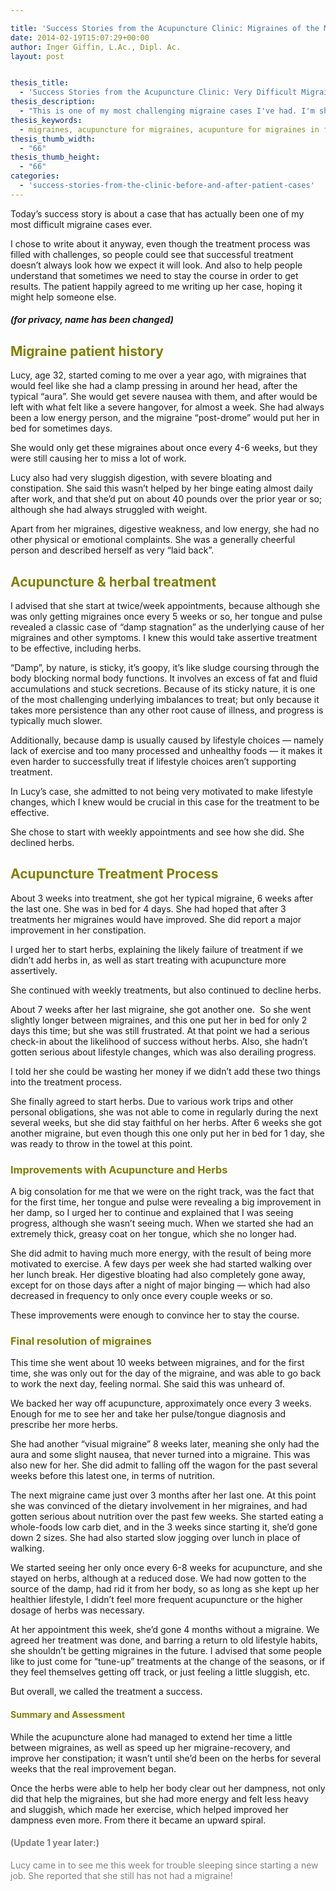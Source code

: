 ```yaml
---

title: 'Success Stories from the Acupuncture Clinic: Migraines of the Most Difficult Type to Treat'
date: 2014-02-19T15:07:29+00:00
author: Inger Giffin, L.Ac., Dipl. Ac.
layout: post


thesis_title:
  - 'Success Stories from the Acupuncture Clinic: Very Difficult Migraines'
thesis_description:
  - "This is one of my most challenging migraine cases I've had. I'm sharing it to illustrate how important herbs, as well as lifestyle choices, can be in resolving migraines."
thesis_keywords:
  - migraines, acupuncture for migraines, acupunture for migraines in fort collins
thesis_thumb_width:
  - "66"
thesis_thumb_height:
  - "66"
categories:
  - 'success-stories-from-the-clinic-before-and-after-patient-cases'
---
```

Today&#8217;s success story is about a case that has actually been one of my most difficult migraine cases ever.

I chose to write about it anyway, even though the treatment process was filled with challenges, so people could see that successful treatment doesn&#8217;t always look how we expect it will look. And also to help people understand that sometimes we need to stay the course in order to get results. The patient happily agreed to me writing up her case, hoping it might help someone else.

##### (for privacy, name has been changed)

## <span style="color: #808000;">Migraine patient history</span>

Lucy, age 32, started coming to me over a year ago, with migraines that would feel like she had a clamp pressing in around her head, after the typical &#8220;aura&#8221;. She would get severe nausea with them, and after would be left with what felt like a severe hangover, for almost a week. She had always been a low energy person, and the migraine &#8220;post-drome&#8221; would put her in bed for sometimes days.

She would only get these migraines about once every 4-6 weeks, but they were still causing her to miss a lot of work.

Lucy also had very sluggish digestion, with severe bloating and constipation. She said this wasn&#8217;t helped by her binge eating almost daily after work, and that she&#8217;d put on about 40 pounds over the prior year or so; although she had always struggled with weight.

Apart from her migraines, digestive weakness, and low energy, she had no other physical or emotional complaints. She was a generally cheerful person and described herself as very &#8220;laid back&#8221;.

## <span style="color: #808000;">Acupuncture & herbal treatment</span>

I advised that she start at twice/week appointments, because although she was only getting migraines once every 5 weeks or so, her tongue and pulse revealed a classic case of &#8220;damp stagnation&#8221; as the underlying cause of her migraines and other symptoms. I knew this would take assertive treatment to be effective, including herbs.

&#8220;Damp&#8221;, by nature, is sticky, it&#8217;s goopy, it&#8217;s like sludge coursing through the body blocking normal body functions. It involves an excess of fat and fluid accumulations and stuck secretions. Because of its sticky nature, it is one of the most challenging underlying imbalances to treat; but only because it takes more persistence than any other root cause of illness, and progress is typically much slower.

Additionally, because damp is usually caused by lifestyle choices &#8212; namely lack of exercise and too many processed and unhealthy foods &#8212; it makes it even harder to successfully treat if lifestyle choices aren&#8217;t supporting treatment.

In Lucy&#8217;s case, she admitted to not being very motivated to make lifestyle changes, which I knew would be crucial in this case for the treatment to be effective.

She chose to start with weekly appointments and see how she did. She declined herbs.

## <span style="color: #808000;">Acupuncture Treatment Process</span>

About 3 weeks into treatment, she got her typical migraine, 6 weeks after the last one. She was in bed for 4 days. She had hoped that after 3 treatments her migraines would have improved. She did report a major improvement in her constipation.

I urged her to start herbs, explaining the likely failure of treatment if we didn&#8217;t add herbs in, as well as start treating with acupuncture more assertively.

She continued with weekly treatments, but also continued to decline herbs.

About 7 weeks after her last migraine, she got another one.  So she went slightly longer between migraines, and this one put her in bed for only 2 days this time; but she was still frustrated. At that point we had a serious check-in about the likelihood of success without herbs. Also, she hadn&#8217;t gotten serious about lifestyle changes, which was also derailing progress.

I told her she could be wasting her money if we didn&#8217;t add these two things into the treatment process.

She finally agreed to start herbs. Due to various work trips and other personal obligations, she was not able to come in regularly during the next several weeks, but she did stay faithful on her herbs. After 6 weeks she got another migraine, but even though this one only put her in bed for 1 day, she was ready to throw in the towel at this point.

### <span style="color: #808000;">Improvements with Acupuncture and Herbs<br /> </span>

A big consolation for me that we were on the right track, was the fact that for the first time, her tongue and pulse were revealing a big improvement in her damp, so I urged her to continue and explained that I was seeing progress, although she wasn&#8217;t seeing much. When we started she had an extremely thick, greasy coat on her tongue, which she no longer had.

She did admit to having much more energy, with the result of being more motivated to exercise. A few days per week she had started walking over her lunch break. Her digestive bloating had also completely gone away, except for on those days after a night of major binging &#8212; which had also decreased in frequency to only once every couple weeks or so.

These improvements were enough to convince her to stay the course.

### <span style="color: #808000;">Final resolution of migraines</span>

This time she went about 10 weeks between migraines, and for the first time, she was only out for the day of the migraine, and was able to go back to work the next day, feeling normal. She said this was unheard of.

We backed her way off acupuncture, approximately once every 3 weeks. Enough for me to see her and take her pulse/tongue diagnosis and prescribe her more herbs.

She had another &#8220;visual migraine&#8221; 8 weeks later, meaning she only had the aura and some slight nausea, that never turned into a migraine. This was also new for her. She did admit to falling off the wagon for the past several weeks before this latest one, in terms of nutrition.

The next migraine came just over 3 months after her last one. At this point she was convinced of the dietary involvement in her migraines, and had gotten serious about nutrition over the past few weeks. She started eating a whole-foods low carb diet, and in the 3 weeks since starting it, she&#8217;d gone down 2 sizes. She had also started slow jogging over lunch in place of walking.

We started seeing her only once every 6-8 weeks for acupuncture, and she stayed on herbs, although at a reduced dose. We had now gotten to the source of the damp, had rid it from her body, so as long as she kept up her healthier lifestyle, I didn&#8217;t feel more frequent acupuncture or the higher dosage of herbs was necessary.

At her appointment this week, she&#8217;d gone 4 months without a migraine. We agreed her treatment was done, and barring a return to old lifestyle habits, she shouldn&#8217;t be getting migraines in the future. I advised that some people like to just come for &#8220;tune-up&#8221; treatments at the change of the seasons, or if they feel themselves getting off track, or just feeling a little sluggish, etc.

But overall, we called the treatment a success.

#### <span style="color: #808000;">Summary and Assessment</span>

While the acupuncture alone had managed to extend her time a little between migraines, as well as speed up her migraine-recovery, and improve her constipation; it wasn&#8217;t until she&#8217;d been on the herbs for several weeks that the real improvement began.

Once the herbs were able to help her body clear out her dampness, not only did that help the migraines, but she had more energy and felt less heavy and sluggish, which made her exercise, which helped improved her dampness even more. From there it became an upward spiral.

#### <span style="color: #808080;">(Update 1 year later:)</span>

<span style="color: #808080;">Lucy came in to see me this week for trouble sleeping since starting a new job. She reported that she still has not had a migraine!</span>

&nbsp;

&nbsp;

&nbsp;

&nbsp;

&nbsp;